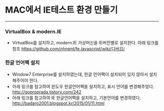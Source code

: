 # MAC에서 IE테스트 환경 만들기

***

### VirtualBox & modern.IE

  - VirtualBox를 설치하고, modern.IE 가상머신을 IE버전별로 설치한다. 아래 링크를 참조
  <https://github.com/nhnent/fe.javascript/wiki/디버깅/>
  
  
### 한글 언어팩 설치

  - Window7 Enterprise를 설치하였는데, 한글 언어팩이 설치되어 있지 않아서 설치해주어야 한다.
  - 아래 링크를 참고하여 윈도우 한글언어팩을 설치하고, 표시 언어를 변경해주었다.
  <http://goproprada.tistory.com/242>
  - 아래 링크를 참고하여 IE 한글언어팩을 설치하고, 기본언어를 변경하였다.
  <http://badaro2001.blogspot.kr/2015/01/11.html>
  
  

  